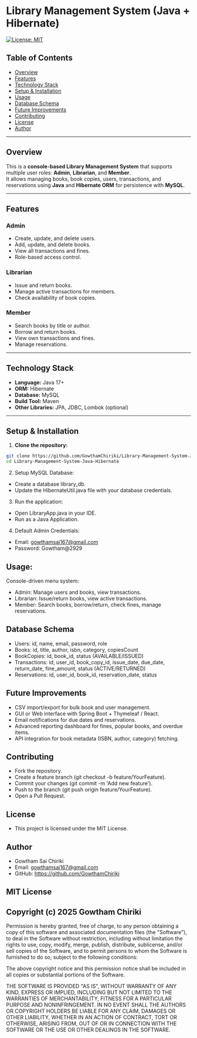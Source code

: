 # Library Management System (Java + Hibernate)

[![License: MIT](https://img.shields.io/badge/License-MIT-yellow.svg)](https://opensource.org/licenses/MIT)

## Table of Contents
- [Overview](#overview)
- [Features](#features)
- [Technology Stack](#technology-stack)
- [Setup & Installation](#setup--installation)
- [Usage](#usage)
- [Database Schema](#database-schema)
- [Future Improvements](#future-improvements)
- [Contributing](#contributing)
- [License](#license)
- [Author](#author)

---

## Overview
This is a **console-based Library Management System** that supports multiple user roles: **Admin**, **Librarian**, and **Member**.  
It allows managing books, book copies, users, transactions, and reservations using **Java** and **Hibernate ORM** for persistence with **MySQL**.

---

## Features

### Admin
- Create, update, and delete users.
- Add, update, and delete books.
- View all transactions and fines.
- Role-based access control.

### Librarian
- Issue and return books.
- Manage active transactions for members.
- Check availability of book copies.

### Member
- Search books by title or author.
- Borrow and return books.
- View own transactions and fines.
- Manage reservations.

---

## Technology Stack
- **Language:** Java 17+
- **ORM:** Hibernate
- **Database:** MySQL
- **Build Tool:** Maven
- **Other Libraries:** JPA, JDBC, Lombok (optional)

---

## Setup & Installation
1. **Clone the repository:**
```bash
git clone https://github.com/GowthamChiriki/Library-Management-System-Java-Hibernate.git
cd Library-Management-System-Java-Hibernate
```
2. Setup MySQL Database:
- Create a database library_db.
- Update the HibernateUtil.java file with your database credentials.

3. Run the application:
- Open LibraryApp.java in your IDE.
- Run as a Java Application.

4. Default Admin Credentials:
- Email: gowthamsai167@gmail.com
- Password: Gowtham@2929

## Usage:
Console-driven menu system:
- Admin: Manage users and books, view transactions.
- Librarian: Issue/return books, view active transactions.
- Member: Search books, borrow/return, check fines, manage reservations.

## Database Schema
- Users: id, name, email, password, role
- Books: id, title, author, isbn, category, copiesCount
- BookCopies: id, book_id, status (AVAILABLE/ISSUED)
- Transactions: id, user_id, book_copy_id, issue_date, due_date, return_date, fine_amount, status (ACTIVE/RETURNED)
- Reservations: id, user_id, book_id, reservation_date, status

## Future Improvements
- CSV import/export for bulk book and user management.
- GUI or Web interface with Spring Boot + Thymeleaf / React.
- Email notifications for due dates and reservations.
- Advanced reporting dashboard for fines, popular books, and overdue items.
- API integration for book metadata (ISBN, author, category) fetching.

## Contributing
- Fork the repository.
- Create a feature branch (git checkout -b feature/YourFeature).
- Commit your changes (git commit -m 'Add new feature').
- Push to the branch (git push origin feature/YourFeature).
- Open a Pull Request.

## License
- This project is licensed under the MIT License.

## Author
- Gowtham Sai Chiriki
- Email: gowthamsai167@gmail.com
- GitHub: https://github.com/GowthamChiriki


## MIT License

## Copyright (c) 2025 Gowtham Chiriki

Permission is hereby granted, free of charge, to any person obtaining a copy
of this software and associated documentation files (the "Software"), to deal
in the Software without restriction, including without limitation the rights
to use, copy, modify, merge, publish, distribute, sublicense, and/or sell
copies of the Software, and to permit persons to whom the Software is
furnished to do so, subject to the following conditions:

The above copyright notice and this permission notice shall be included in all
copies or substantial portions of the Software.

THE SOFTWARE IS PROVIDED "AS IS", WITHOUT WARRANTY OF ANY KIND, EXPRESS OR
IMPLIED, INCLUDING BUT NOT LIMITED TO THE WARRANTIES OF MERCHANTABILITY,
FITNESS FOR A PARTICULAR PURPOSE AND NONINFRINGEMENT. IN NO EVENT SHALL THE
AUTHORS OR COPYRIGHT HOLDERS BE LIABLE FOR ANY CLAIM, DAMAGES OR OTHER
LIABILITY, WHETHER IN AN ACTION OF CONTRACT, TORT OR OTHERWISE, ARISING FROM,
OUT OF OR IN CONNECTION WITH THE SOFTWARE OR THE USE OR OTHER DEALINGS IN THE
SOFTWARE.

